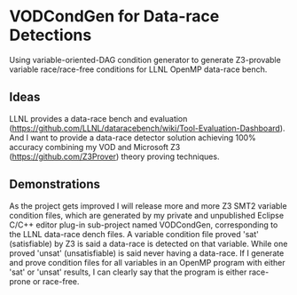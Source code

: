 # VODCondGen for Data-race Detections 
Using variable-oriented-DAG condition generator to generate Z3-provable variable race/race-free conditions for LLNL OpenMP data-race bench.

## Ideas
LLNL provides a data-race bench and evaluation (https://github.com/LLNL/dataracebench/wiki/Tool-Evaluation-Dashboard). And I want to provide a data-race detector solution achieving 100% accuracy combining my VOD and Microsoft Z3 (https://github.com/Z3Prover) theory proving techniques.

## Demonstrations 
As the project gets improved I will release more and more Z3 SMT2 variable condition files, which are generated by my private and unpublished Eclipse C/C++ editor plug-in sub-project named VODCondGen, corresponding to the LLNL data-race dench files. A variable condition file proved 'sat' (satisfiable) by Z3 is said a data-race is detected on that variable. While one proved 'unsat' (unsatisfiable) is said never having a data-race. If I generate and prove condition files for all variables in an OpenMP program with either 'sat' or 'unsat' results, I can clearly say that the program is either race-prone or race-free.
